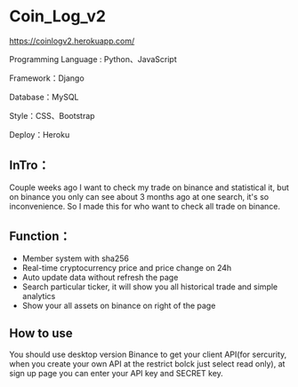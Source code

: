 # Coin_Log_v2

<https://coinlogv2.herokuapp.com/>

Programming Language : Python、JavaScript

Framework：Django

Database：MySQL

Style：CSS、Bootstrap

Deploy：Heroku

## InTro：
Couple weeks ago I want to check my trade on binance and statistical it, but on binance you only can see about 3 months ago at one search, it's so inconvenience.
So I made this for who want to check all trade on binance.

## Function：
* Member system with sha256
* Real-time cryptocurrency price and price change on 24h
* Auto update data without refresh the page
* Search particular ticker, it will show you all historical trade and simple analytics
* Show your all assets on binance on right of the page

## How to use
You should use desktop version Binance to get your client API(for sercurity, when you create your own API at the restrict bolck just select read only), at sign up page you can enter your API key and SECRET key.
